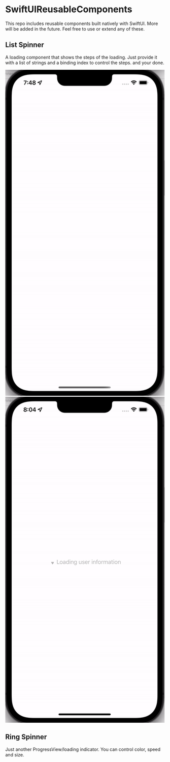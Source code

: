# SwiftUIReusableComponents
This repo includes reusable components built natively with SwiftUI. More will be added in the future. Feel free to use or extend any of these. 

## List Spinner
A loading component that shows the steps of the loading. Just provide it with a list of strings and a binding index to control the steps. and your done. 

![alt text](https://github.com/hammadojh/SwiftUIReusableComponents/blob/main/spinner-a.gif)
![alt text](https://github.com/hammadojh/SwiftUIReusableComponents/blob/main/spinner-e.gif)

## Ring Spinner 
Just another ProgressView/loading indicator. You can control color, speed and size.

